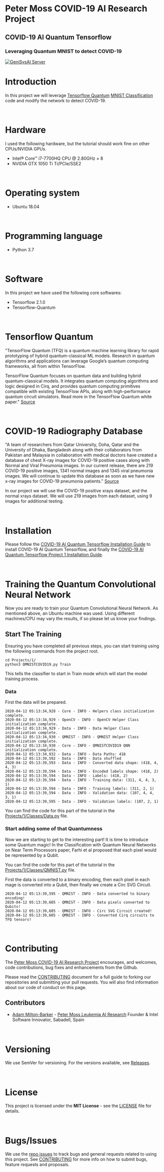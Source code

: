 # Peter Moss COVID-19 AI Research Project

## COVID-19 AI Quantum Tensorflow

### Leveraging Quantum MNIST to detect COVID-19

[![GeniSysAI Server](../../Media/Images/covid-19-ai-research-qtf.png)](https://github.com/COVID-19-AI-Research-Project/COVID19-AI-Quantum-Tensorflow)

# Introduction
In this project we will leverage [Tensorflow Quantum](https://www.tensorflow.org/quantum "Tensorflow Quantum") [MNIST Classification](https://www.tensorflow.org/quantum/tutorials/mnist "MNIST Classification") code and modify the network to detect COVID-19.

&nbsp;

# Hardware

I used the following hardware, but the tutorial should work fine on other CPUs/NVIDIA GPUs.

- Intel® Core™ i7-7700HQ CPU @ 2.80GHz × 8
- NVIDIA GTX 1050 Ti Ti/PCIe/SSE2

&nbsp;

# Operating system

- Ubuntu 18.04

&nbsp;

# Programming language

- Python 3.7

&nbsp;

# Software

In this project we have used the following core softwares:

- Tensorflow 2.1.0
- Tensorflow-Quantum

&nbsp;

# Tensorflow Quantum

"TensorFlow Quantum (TFQ) is a quantum machine learning library for rapid prototyping of hybrid quantum-classical ML models. Research in quantum algorithms and applications can leverage Google’s quantum computing frameworks, all from within TensorFlow.

TensorFlow Quantum focuses on quantum data and building hybrid quantum-classical models. It integrates quantum computing algorithms and logic designed in Cirq, and provides quantum computing primitives compatible with existing TensorFlow APIs, along with high-performance quantum circuit simulators. Read more in the TensorFlow Quantum white paper." [Source](https://www.tensorflow.org/quantum "Source")

&nbsp;

# COVID-19 Radiography Database

"A team of researchers from Qatar University, Doha, Qatar and the University of Dhaka, Bangladesh along with their collaborators from Pakistan and Malaysia in collaboration with medical doctors have created a database of chest X-ray images for COVID-19 positive cases along with Normal and Viral Pneumonia images. In our current release, there are 219 COVID-19 positive images, 1341 normal images and 1345 viral pneumonia images. We will continue to update this database as soon as we have new x-ray images for COVID-19 pneumonia patients." [Source](https://www.kaggle.com/tawsifurrahman/covid19-radiography-database/data "Source")

In our project we will use the COVID-19 positive xrays dataset, and the normal xrays dataset. We will use 219 images from each dataset, using 9 images for additional testing.

&nbsp;

# Installation
Please follow the [COVID-19 AI Quantum Tensorflow Installation Guide](../../Documentation/Installation/Installation.md "COVID-19 AI Quantum Tensorflow Installation Guide") to install COVID-19 AI Quantum Tensorflow, and finally the [COVID-19 AI Quantum Tensorflow Project 1 Installation Guide](../../Documentation/Installation/Project-1.md "COVID-19 AI Quantum Tensorflow Project 1 Installation Guide").

&nbsp;

# Training the Quantum Convolutional Neural Network

Now you are ready to train your Quantum Convolutional Neural Network. As mentioned above, an Ubuntu machine was used. Using different machines/CPU may vary the results, if so please let us know your findings.

## Start The Training

Ensuring you have completed all previous steps, you can start training using the following commands from the project root.

```
cd Projects/1/
python3 QMNISTCOVID19.py Train
```

This tells the classifier to start in Train mode which will start the model training process.

### Data

First the data will be prepared.

```
2020-04-12 05:13:34,928 - Core - INFO - Helpers class initialization complete.
2020-04-12 05:13:34,929 - OpenCV - INFO - OpenCV Helper Class initialization complete.
2020-04-12 05:13:34,929 - Data - INFO - Data Helper Class initialization complete.
2020-04-12 05:13:34,930 - QMNIST - INFO - QMNIST Helper Class initialization complete.
2020-04-12 05:13:34,930 - Core - INFO - QMNISTCOVID19 QNN initialization complete.
2020-04-12 05:13:34,932 - Data - INFO - Data Paths: 418
2020-04-12 05:13:39,592 - Data - INFO - Data shuffled
2020-04-12 05:13:39,593 - Data - INFO - Converted data shape: (418, 4, 4, 3)
2020-04-12 05:13:39,594 - Data - INFO - Encoded labels shape: (418, 2)
2020-04-12 05:13:39,594 - Data - INFO - Labels: (418, 2)
2020-04-12 05:13:39,594 - Data - INFO - Training data: (311, 4, 4, 3, 1)
2020-04-12 05:13:39,594 - Data - INFO - Training labels: (311, 2, 1)
2020-04-12 05:13:39,594 - Data - INFO - Validation data: (107, 4, 4, 3, 1)
2020-04-12 05:13:39,595 - Data - INFO - Validation labels: (107, 2, 1)
```

You can find the code for this part of the tutorial in the [Projects/1/Classes/Data.py](Classes/Data.py "Projects/1/Classes/Data.py") file.

### Start adding some of that Quantumness
Now we are starting to get to the interesting part! It is time to introduce some Quantum magic! In the Classification with Quantum Neural Networks on Near Term Processors paper, Farhi et al proposed that each pixel would be represented by a Qubit.

You can find the code for this part of the tutorial in the [Projects/1/Classes/QMNIST.py](Classes/QMNIST.py "Projects/1/Classes/QMNIST.py") file.

First the data is converted to a binary encoding, then each pixel in each mage is converted into a Qubit, then finally we create a Circ SVG Circuit.

```
2020-04-12 05:13:39,595 - QMNIST - INFO - Data converted to binary encoding!
2020-04-12 05:13:39,605 - QMNIST - INFO - Data pixels converted to Qubits!
2020-04-12 05:13:39,605 - QMNIST - INFO - Circ SVG Circuit created!
2020-04-12 05:13:39,605 - QMNIST - INFO - Converted Cirq circuits to TFQ tensors!
```

&nbsp;

# Contributing

The [Peter Moss COVID-19 AI Research Project](https://github.com/COVID-19-AI-Research-Project "Peter Moss COVID-19 AI Research Project") encourages, and welcomes, code contributions, bug fixes and enhancements from the Github.

Please read the [CONTRIBUTING](../../CONTRIBUTING.md "CONTRIBUTING") document for a full guide to forking our repositories and submitting your pull requests. You will also find information about our code of conduct on this page.

## Contributors

- [Adam Milton-Barker](https://www.leukemiaresearchassociation.ai/team/adam-milton-barker "Adam Milton-Barker") - [Peter Moss Leukemia AI Research](https://www.leukemiaresearchassociation.ai "Peter Moss Leukemia AI Research") Founder & Intel Software Innovator, Sabadell, Spain

&nbsp;

# Versioning

We use SemVer for versioning. For the versions available, see [Releases](releases "Releases").

&nbsp;

# License

This project is licensed under the **MIT License** - see the [LICENSE](../../LICENSE "LICENSE") file for details.

&nbsp;

# Bugs/Issues

We use the [repo issues](../../issues "repo issues") to track bugs and general requests related to using this project. See [CONTRIBUTING](../../CONTRIBUTING.md "CONTRIBUTING") for more info on how to submit bugs, feature requests and proposals.